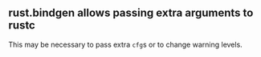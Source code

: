 ## rust.bindgen allows passing extra arguments to rustc

This may be necessary to pass extra `cfg`s or to change warning levels.
